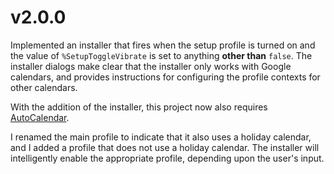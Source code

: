 # v2.0.0

Implemented an installer that fires when the setup profile is turned on and the value of `%SetupToggleVibrate` is set to anything **other than** `false`. The installer dialogs make clear that the installer only works with Google calendars, and provides instructions for configuring the profile contexts for other calendars.

With the addition of the installer, this project now also requires [AutoCalendar](https://play.google.com/store/apps/details?id=com.joaomgcd.autocalendar).

I renamed the main profile to indicate that it also uses a holiday calendar, and I added a profile that does not use a holiday calendar. The installer will intelligently enable the appropriate profile, depending upon the user's input.
